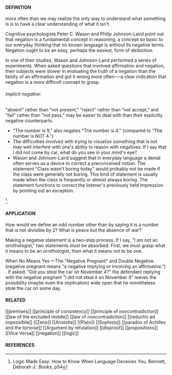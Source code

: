 #### DEFINITION
more often than we may realize the only way to understand what something is is to have a clear understanding of what it isn't.

Cognitive psychologists Peter C. Wason and Philip Johnson-Laird point out that negation is a fundamental concept in reasoning, a concept so basic to our everyday thinking that no known language is without its negative terms. Negation
ought to be an easy, perhaps the easiest, form of deduction.

In one of their studies, Wason and Johnson-Laird performed a series of experiments. When asked questions that involved affirmation and negation, their subjects were slower in evaluating the truth of a negation than the falsity of an affirmation and got it wrong more often-—a clear indication that negation is a more
difficult concept to grasp.

###### implicit negative: 
"absent" rather than "not present," "reject" rather than "not accept," and "fail" rather than "not pass," may be easier to deal with than their explicitly negative counterparts.

- "The number is 9," also negates "The number is 4." (compared to  "The number is NOT 4.")
- The difficulties involved with trying to visualize something that is not may well interfere with one's ability to reason with negatives. If I say that I did not come by car, what do you see in your mind's eye?
- Wason and Johnson-Laird suggest that in everyday language a denial often serves as a device to correct a preconceived notion. The statement "Class wasn't boring today" would probably not be made if the class were generally not boring. This kind of statement is usually made when the class is frequently
or almost always boring. The statement functions to correct the listener's previously held impression by pointing out an exception.

[^1].
#### APPLICATION
How would we define an odd number other than by saying it is a number that is not divisible by 2? What is peace but the absence of war?

Making a negative statement is a two-step process. If I say, "I am not an ornithologist," two statements must be absorbed. First, we must grasp what it means to be an ornithologist, then what it means not to be one.

When No Means Yes —The "Negative Pregnant" and Double Negative.
(negative pregnant means "a negative implying or involving an affirmative.") .
If asked, "Did you steal the car on November 4?" the defendant replying with the negative pregnant "I did not steal it on November 4" leaves the possibility (maybe even the implication) wide open that he nonetheless stole the car on some day.

#### RELATED
[[premises]]
[[principle of consistency]]
[[principle of noncontradiction]]
[[law of the excluded middle]]
[[law of noncontradiction]]
[[reductio ad impossibile]]
[[Zeno]]
[[Aristotle]]
[[Plato]]
[[Sophists]]
[[paradox of Achilles and the tortoise]]
[[Argument by refutation]]
[[disproof]]
[[propositions]]
[[Vice Versa]]
[[negation]]
[[logic]]
#### REFERENCES
[^1]: Logic Made Easy: How to Know When Language Deceives You. Bennett, Deborah J.: Books, p54